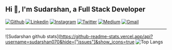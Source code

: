 ## Hi 👋, I'm Sudarshan, a Full Stack Developer ##

[![Github](https://img.shields.io/badge/-Github-000?style=flat&logo=Github&logoColor=white)](https://github.com/sudarshan070)
[![Linkedin](https://img.shields.io/badge/-LinkedIn-blue?style=flat&logo=Linkedin&logoColor=white)](https://www.linkedin.com/in/sudarshan-shinde-aa936b119/)
[![Instagram](https://img.shields.io/badge/-Instagram-c13584?style=flat&labelColor=c13584&logo=instagram&logoColor=white)](https://www.instagram.com/sudarshan_s_070/)
[![Twitter](https://img.shields.io/badge/-Twitter-1ca0f1?style=flat-square&labelColor=1ca0f1&logo=twitter&logoColor=white&link=https://twitter.com/ssudarshan070)](https://twitter.com/ssudarshan070)
[![Medium](https://img.shields.io/badge/-Medium-03a57a?style=flat-square&labelColor=000000&logo=Medium&link=https://medium.com/@shindesudarshan070/)](https://medium.com/@shindesudarshan070)
[![Gmail](https://img.shields.io/badge/-Gmail-c14438?style=flat&logo=Gmail&logoColor=white)](mailto:shindesudarshan070@gmail.com)
&nbsp;

----------------------------------------------------------------------------------------------------------------------------

![Sudarshan github stats](https://github-readme-stats.vercel.app/api?username=sudarshan070&hide=["issues"]&show_icons=true
![Top Langs](https://github-readme-stats.vercel.app/api/top-langs/?username=sudarshan070&layout=compact&theme=darcula&langs_count=10)

